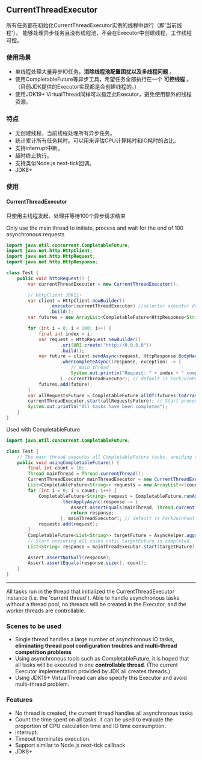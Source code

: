 ## CurrentThreadExecutor

所有任务都在初始化CurrentThreadExecutor实例的线程中运行（即'当前线程'）。
能够处理异步任务且没有线程池，不会在Executor中创建线程，工作线程可控。

### 使用场景
- 单线程处理大量异步IO任务，__消除线程池配置困扰以及多线程问题__ 。
- 使用CompletableFuture等异步工具，希望任务全部执行在一个 __可控线程__ 。（目前JDK提供的Executor实现都是会创建线程的。）
- 使用JDK19+ VirtualThread同样可以指定此Executor，避免使用额外的线程资源。

### 特点

- 无创建线程，当前线程处理所有异步任务。
- 统计累计所有任务耗时。可以用来评估CPU计算耗时和IO耗时的占比。
- 支持interrupt中断。
- 超时终止执行。
- 支持类似Node.js next-tick回调。
- JDK8+

### 使用

#### CurrentThreadExecutor
只使用主线程发起、处理并等待100个异步请求结束

Only use the main thread to initiate, process and wait for the end of 100 asynchronous requests
```java
import java.util.concurrent.CompletableFuture;
import java.net.http.HttpClient;
import java.net.http.HttpRequest;
import java.net.http.HttpResponse;

class Test {
    public void httpRequest() {
        var currentThreadExecutor = new CurrentThreadExecutor();

        // HttpClient JDK11+
        var client = HttpClient.newBuilder()
                .executor(currentThreadExecutor) //selector executor default is: Executors.newCachedThreadPool(new DefaultThreadFactory(id));
                .build();
        var futures = new ArrayList<CompletableFuture<HttpResponse<String>>>();

        for (int i = 0; i < 100; i++) {
            final int index = i;
            var request = HttpRequest.newBuilder()
                    .uri(URI.create("http://0.0.0.0"))
                    .build();
            var future = client.sendAsync(request, HttpResponse.BodyHandlers.ofString())
                    .whenCompleteAsync((response, exception) -> {
                        // main thread
                        System.out.println("Request: " + index + " completed on " + Thread.currentThread().getName());
                    }, currentThreadExecutor); // default is ForkJoinPool
            futures.add(future);
        }
        var allRequestsFuture = CompletableFuture.allOf(futures.toArray(new CompletableFuture[0]));
        currentThreadExecutor.start(allRequestsFuture); // Start processing all tasks until the Future is completed.
        System.out.println("All tasks have been completed");
    }
}
```

Used with CompletableFuture
```java
import java.util.concurrent.CompletableFuture;

class Test {
    // The main thread executes all CompletableFuture tasks, avoiding the use of ForkJoinPool
    public void usingCompletableFuture() {
        final int count = 10;
        Thread mainThread = Thread.currentThread();
        CurrentThreadExecutor mainThreadExecutor = new CurrentThreadExecutor();
        List<CompletableFuture<String>> requests = new ArrayList<>(count);
        for (int i = 0; i < count; i++) {
            CompletableFuture<String> request = CompletableFuture.runAsync(() -> "Hello", mainThreadExecutor) // Go back to the main thread and avoid using ForkJoinPool
                    .thenApplyAsync(response -> {
                        Assert.assertEquals(mainThread, Thread.currentThread());
                        return response;
                    }, mainThreadExecutor); // default is ForkJoinPool
            requests.add(request);
        }
        CompletableFuture<List<String>> targetFuture = AsyncHelper.aggregate(requests);
        // Start executing all tasks until targetFuture is completed.
        List<String> response = mainThreadExecutor.start(targetFuture);

        Assert.assertNotNull(response);
        Assert.assertEquals(response.size(), count);
    }
}

```

---

All tasks run in the thread that initialized the CurrentThreadExecutor instance (i.e. the 'current thread').
Able to handle asynchronous tasks without a thread pool, no threads will be created in the Executor, and the worker threads are controllable.

### Scenes to be used

- Single thread handles a large number of asynchronous IO tasks, __eliminating thread pool configuration troubles and multi-thread competition problems__
- Using asynchronous tools such as CompletableFuture, it is hoped that all tasks will be executed in one __controllable thread__. (The current Executor implementation provided by JDK all creates threads.)
- Using JDK19+ VirtualThread can also specify this Executor and avoid multi-thread problem.

### Features

- No thread is created, the current thread handles all asynchronous tasks
- Count the time spent on all tasks. It can be used to evaluate the proportion of CPU calculation time and IO time consumption.
- interrupt.
- Timeout terminates execution.
- Support similar to Node.js next-tick callback
- JDK8+